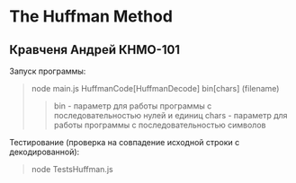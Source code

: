 # The Huffman Method

## Кравченя Андрей КНМО-101

Запуск программы:
> node main.js HuffmanCode\[HuffmanDecode\] bin\[chars\] \(filename\)
>> bin - параметр для работы программы с последовательностью нулей и единиц
>> chars - параметр для работы программы с последовательностью символов

Тестирование (проверка на совпадение исходной строки с декодированной):
> node TestsHuffman.js
